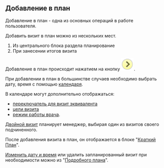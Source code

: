 ## Добавление в план

Добавление в план - одна из основных операций в работе пользователя.

Добавить визит в план можно из нескольких мест.

1. Из центрального блока раздела планирование
2. При занесении итогов визита 

Добавление в план происходит нажатием на кнопку  ![](../images/icon-add-to-plan.png).

При добавлении в план в большинстве случаев необходимо 
выбрать дату, время с помощью [календаря](rep-add-calendar.md).

В календаре могут дополнительно отображаться:

  - [переключатель для визит эквивалента](rep-planning-central-block-novisit.md)
  - [цели визита](rep-add-target.md)
  - [режим работы врача](rep-add-schedule.md).

[Двойной визит](rep-add-double.md) планирует менеджер, 
выбирая один из визитов своего подчиненного.

После добавления визита в план, он отображается в блоке "[Краткий План](rep-planning-short-plan.md)".

[Изменить дату и время](rep-planning-full-plan-change-date.md)  или удалить запланированный визит
при необходимости можно из "[Подробного плана](rep-planning-full-plan.md)".
